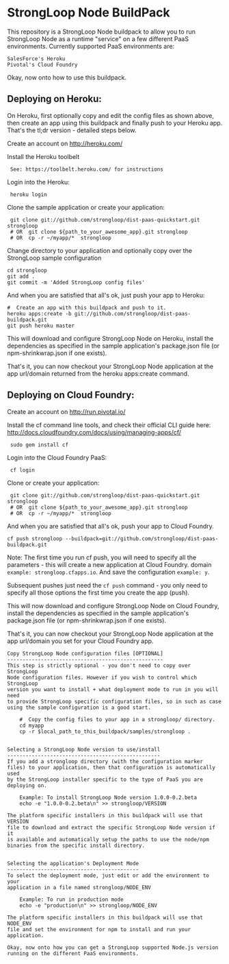 StrongLoop Node BuildPack
=========================

This repository is a StrongLoop Node buildpack to allow you to run
StrongLoop Node as a runtime "service" on a few different PaaS
environments. Currently supported PaaS environments are:

    SalesForce's Heroku
    Pivotal's Cloud Foundry

Okay, now onto how to use this buildpack.

Deploying on Heroku:
--------------------
On Heroku, first optionally copy and edit the config files as shown above,
then create an app using this buildpack and finally push to your Heroku app.
That's the tl;dr version - detailed steps below.


Create an account on http://heroku.com/

Install the Heroku toolbelt

     See: https://toolbelt.heroku.com/ for instructions

Login into the Heroku:

     heroku login

Clone the sample application or create your application:

     git clone git://github.com/strongloop/dist-paas-quickstart.git strongloop
     # OR  git clone ${path_to_your_awesome_app}.git strongloop
     # OR  cp -r ~/myapp/*  strongloop

Change directory to your application and optionally copy over the
StrongLoop sample configuration

    cd strongloop
    git add .
    git commit -m 'Added StrongLoop config files'

And when you are satisfied that all's ok, just push your app to Heroku:

    #  Create an app with this buildpack and push to it.
    heroku apps:create -b git://github.com/strongloop/dist-paas-buildpack.git
    git push heroku master

This will download and configure StrongLoop Node on Heroku, install the
dependencies as specified in the sample application's package.json file
(or npm-shrinkwrap.json if one exists).

That's it, you can now checkout your StrongLoop Node application at the
app url/domain returned from the heroku apps:create command.
    

Deploying on Cloud Foundry:
--------------------------

Create an account on http://run.pivotal.io/

Install the cf command line tools, and check their official CLI guide here:
http://docs.cloudfoundry.com/docs/using/managing-apps/cf/

     sudo gem install cf
     
Login into the Cloud Foundry PaaS:

     cf login

Clone or create your application:

     git clone git://github.com/strongloop/dist-paas-quickstart.git strongloop
     # OR  git clone ${path_to_your_awesome_app}.git strongloop
     # OR  cp -r ~/myapp/*  strongloop

And when you are satisfied that all's ok, push your app to Cloud Foundry.

    cf push strongloop --buildpack=git://github.com/strongloop/dist-paas-buildpack.git

Note:  The first time you run cf push, you will need to specify all the
       parameters - this will create a new application at Cloud Foundry.
       domain `example: strongloop.cfapps.io`.
       And save the configuration `example: y`.

Subsequent pushes just need the `cf push` command - you only need to
specify all those options the first time you create the app (push).

This will now download and configure StrongLoop Node on Cloud Foundry,
install the dependencies as specified in the sample application's
package.json file (or npm-shrinkwrap.json if one exists).

That's it, you can now checkout your StrongLoop Node application at the
app url/domain you set for your Cloud Foundry app.


    Copy StrongLoop Node configuration files [OPTIONAL]
    ---------------------------------------------------
    This step is strictly optional - you don't need to copy over StrongLoop
    Node configuration files. However if you wish to control which StrongLoop
    version you want to install + what deployment mode to run in you will need
    to provide StrongLoop specific configuration files, so in such as case
    using the sample configuration is a good start.

        #  Copy the config files to your app in a strongloop/ directory.
        cd myapp
        cp -r $local_path_to_this_buildpack/samples/strongloop .


    Selecting a StrongLoop Node version to use/install
    --------------------------------------------------
    If you add a strongloop directory (with the configuration marker
    files) to your application, then that configuration is automatically used
    by the StrongLoop installer specific to the type of PaaS you are
    deploying on. 

        Example: To install StrongLoop Node version 1.0.0-0.2.beta
        echo -e "1.0.0-0.2.beta\n" >> strongloop/VERSION

    The platform specific installers in this buildpack will use that VERSION
    file to download and extract the specific StrongLoop Node version if it
    is available and automatically setup the paths to use the node/npm
    binaries from the specific install directory.


    Selecting the application's Deployment Mode
    -------------------------------------------
    To select the deployment mode, just edit or add the environment to your
    application in a file named strongloop/NODE_ENV

        Example: To run in production mode
        echo -e "production\n" >> strongloop/NODE_ENV

    The platform specific installers in this buildpack will use that NODE_ENV
    file and set the environment for npm to install and run your application.

    Okay, now onto how you can get a StrongLoop supported Node.js version
    running on the different PaaS environments.
